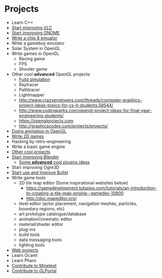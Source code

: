 # Projects
* Learn C++
* [Start improving VLC](https://wiki.videolan.org/Getting_Started_At_Coding/)
* [Start improving GNOME](https://wiki.gnome.org/Newcomers/)
* [Write a chip 8 emuator](http://jeux.developpez.com/tutoriels/programmer-emulateur-console/)
* Write a gameboy emulator
* Solar System in OpenGL
* Write games in OpenGL
  * Racing game
  * FPS
  * Shooter game
* Other cool **advanced** OpenGL projects:
  * [Fuild simulation](http://http.developer.nvidia.com/GPUGems3/gpugems3_ch30.html)
  * Raytracer
  * Pathtracer
  * Lightmapper
  * http://www.crazyengineers.com/threads/computer-graphics-project-ideas-topics-for-cs-it-students.58544/
  * http://www.codingparks.com/opengl-project-ideas-for-final-year-engineering-students/
  * https://openglprojects.com
  * http://graphicscodex.com/projects/projects/
* [Doing animation in OpenGL](http://ephenationopengl.blogspot.be/2012/06/doing-animations-in-opengl.html)
* [Write 2D games](http://inventwithpython.com/blog/2012/02/20/i-need-practice-programming-49-ideas-for-game-clones-to-code/)
* Hacking by retro-engineering
* Write a basic game engine
* [Other cool projects](https://github.com/karan/Projects)
* [Start improving Blender](https://wiki.blender.org/index.php/Dev:Contents)
  * [Some **advanced** cool plugins ideas](https://blenderartists.org/forum/showthread.php?361944-Ideas-for-addon&s=7606f06efc236814ca3d5041a2e10847)
* Start improving Ogre3D
* [Start use and improve Bullet](https://github.com/bulletphysics/bullet3/tree/master/docs)
* Write game tools
  * 2D tile map editor (Some inspirational websites below)
    * https://gamedevelopment.tutsplus.com/tutorials/an-introduction-to-creating-a-tile-map-engine--gamedev-10900
    * http://doc.mapeditor.org/
  * level editor (actor placement, navigation meshes, particles, boundary regions, etc)
  * art prototype catalogue/database
  * animation/cinematic editor
  * material/shader editor
  * plug-ins
  * build tools
  * data messaging tools
  * lighting tools
* [Web projects](https://www.codecademy.com/en/tracks/projects)
* Learn Ocaml
* Learn Pharo
* [Contribute to Minetest](http://dev.minetest.net/)
* [Contribute to GLPortal](https://github.com/GlPortal/glPortal/blob/master/CONTRIBUTE.md)
